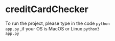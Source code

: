 # creditCardChecker
To run the project, please type in the code
<code>python app.py</code>
,if your OS is MacOS or Linux
<code>python3 app.py</code>
